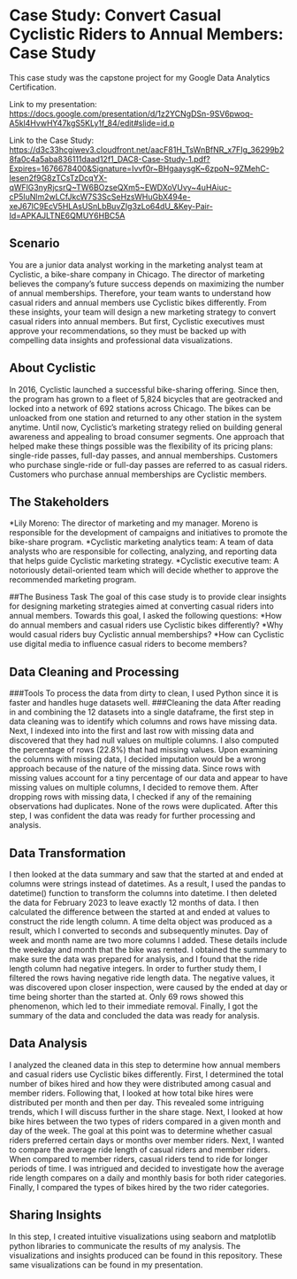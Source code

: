# Case Study: Convert Casual Cyclistic Riders to Annual Members: Case Study
This case study was the capstone project for my Google Data Analytics Certification.

Link to my presentation: https://docs.google.com/presentation/d/1z2YCNgDSn-9SV6pwoq-A5kl4HvwHY47kgS5KLy1f_84/edit#slide=id.p

Link to the Case Study: <https://d3c33hcgiwev3.cloudfront.net/aacF81H_TsWnBfNR_x7FIg_36299b28fa0c4a5aba836111daad12f1_DAC8-Case-Study-1.pdf?Expires=1676678400&Signature=Ivvf0r~BHgaaysgK~6zpoN~9ZMehC-lesen2f9G8zTCsTzDcqYX-qWFlG3nyRjcsrQ~TW6BOzseQXm5~EWDXoVUvy~4uHAiuc-cP5IuNlm2wLCfJkcW7S3ScSeHzsWHuGbX494e-xeJ67IC9EcV5HLAsUSnLbBuvZIg3zLo64dU_&Key-Pair-Id=APKAJLTNE6QMUY6HBC5A>

## Scenario
You are a junior data analyst working in the marketing analyst team at Cyclistic, a bike-share company in Chicago. The director of marketing believes the company’s future success depends on maximizing the number of annual memberships. Therefore, your team wants to understand how casual riders and annual members use Cyclistic bikes differently. From these insights, your team will design a new marketing strategy to convert casual riders into annual members. But first, Cyclistic executives must approve your recommendations, so they must be backed up with compelling data insights and professional data visualizations.

## About Cyclistic
In 2016, Cyclistic launched a successful bike-sharing offering. Since then, the program has grown to a fleet of 5,824 bicycles that are geotracked and locked into a network of 692 stations across Chicago. The bikes can be unloacked from one station and returned to any other station in the system anytime.
Until now, Cyclistic’s marketing strategy relied on building general awareness and appealing to broad consumer segments. One approach that helped make these things possible was the flexibility of its pricing plans: single-ride passes, full-day passes, and annual memberships. Customers who purchase single-ride or full-day passes are referred to as casual riders. Customers who purchase annual memberships are Cyclistic members.

## The Stakeholders
*Lily Moreno: The director of marketing and my manager. Moreno is responsible for the development of campaigns and initiatives to promote the bike-share program.
*Cyclistic marketing analytics team: A team of data analysts who are responsible for collecting, analyzing, and reporting data that helps guide Cyclistic marketing strategy.
*Cyclistic executive team: A notoriously detail-oriented team which will decide whether to approve the recommended marketing program.

##The Business Task
The goal of this case study is to provide clear insights for designing marketing strategies aimed at converting casual riders into annual members. Towards this goal, I asked the following questions:
*How do annual members and casual riders use Cyclistic bikes differently?
*Why would casual riders buy Cyclistic annual memberships?
*How can Cyclistic use digital media to influence casual riders to become members?

## Data Cleaning and Processing

###Tools
To process the data from dirty to clean, I used Python since it is faster and handles huge datasets well. 
###Cleaning the data
After reading in and combining the 12 datasets into a single dataframe, the first step in data cleaning was to identify which columns and rows have missing data. 
Next, I indexed into into the first and last row with missing data and discovered that they had null values on multiple columns. I also computed the percentage of rows (22.8%) that had missing values. Upon examining the columns with missing data, I decided imputation would be a wrong approach because of the nature of the missing data.
Since rows with missing values account for a tiny percentage of our data and appear to have missing values on multiple columns, I decided to remove them.
After dropping rows with missing data, I checked if any of the remaining observations had duplicates. None of the rows were duplicated. After this step, I was confident the data was ready for further processing and analysis.

## Data Transformation
I then looked at the data summary and saw that the started at and ended at columns were strings instead of datetimes. As a result, I used the pandas to datetime() function to transform the columns into datetime.
I then deleted the data for February 2023 to leave exactly 12 months of data. I then calculated the difference between the started at and ended at values to construct the ride length column. A time delta object was produced as a result, which I converted to seconds and subsequently minutes.
Day of week and month name are two more columns I added. These details include the weekday and month that the bike was rented.
I obtained the summary to make sure the data was prepared for analysis, and I found that the ride length column had negative integers. In order to further study them, I filtered the rows having negative ride length data. The negative values, it was discovered upon closer inspection, were caused by the ended at day or time being shorter than the started at. Only 69 rows showed this phenomenon, which led to their immediate removal.
Finally, I got the summary of the data and concluded the data was ready for analysis.

## Data Analysis
I analyzed the cleaned data in this step to determine how annual members and casual riders use Cyclistic bikes differently.
First, I determined the total number of bikes hired and how they were distributed among casual and member riders. Following that, I looked at how total bike hires were distributed per month and then per day. This revealed some intriguing trends, which I will discuss further in the share stage.
Next, I looked at how bike hires between the two types of riders compared in a given month and day of the week. The goal at this point was to determine whether casual riders preferred certain days or months over member riders.
Next, I wanted to compare the average ride length of casual riders and member riders. When compared to member riders, casual riders tend to ride for longer periods of time. I was intrigued and decided to investigate how the average ride length compares on a daily and monthly basis for both rider categories.
Finally, I compared the types of bikes hired by the two rider categories.

## Sharing Insights
In this step, I created intuitive visualizations using seaborn and matplotlib python libraries to communicate the results of my analysis. The visualizations and insights produced can be found in this repository. These same visualizations can be found in my presentation.

